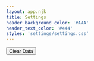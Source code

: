 ```yaml
---
layout: app.njk
title: Settings
header_background_color: '#AAA'
header_text_color: '#444'
styles: 'settings/settings.css'
---
```


<button id="clear-data">Clear Data</button>
